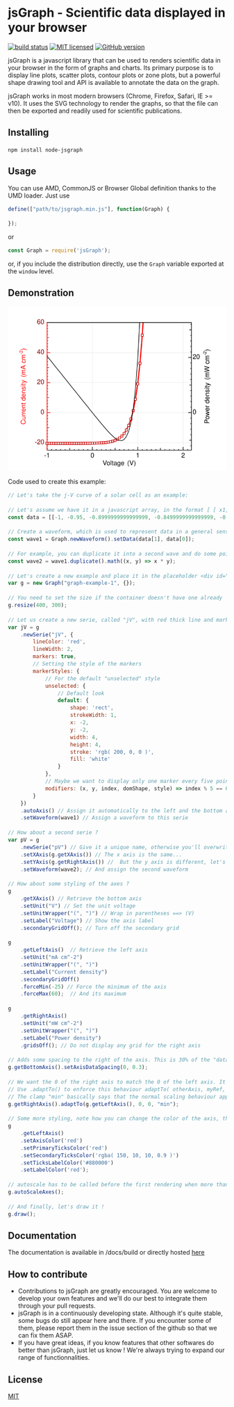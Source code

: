# jsGraph - Scientific data displayed in your browser

  [![build status][travis-image]][travis-url] [![MIT licensed](https://img.shields.io/badge/license-MIT-blue.svg)](https://raw.githubusercontent.com/NPellet/jsGraph/master/LICENSE) [![GitHub version](https://badge.fury.io/gh/NPellet%2FjsGraph.svg)](https://badge.fury.io/gh/NPellet%2FjsGraph)


jsGraph is a javascript library that can be used to renders scientific data in your browser in the form of graphs and charts. Its primary purpose is to display line plots, scatter plots, contour plots or zone plots, but a powerful shape drawing tool and API is available to annotate the data on the graph.

jsGraph works in most modern browsers (Chrome, Firefox, Safari, IE >= v10). It uses the SVG technology to render the graphs, so that the file can then be exported and readily used for scientific publications.

## Installing

```npm install node-jsgraph``` 

## Usage

You can use AMD, CommonJS or Browser Global definition thanks to the UMD loader. Just use

```javascript 
define(["path/to/jsgraph.min.js"], function(Graph) {

});
```
or 

```javascript 
const Graph = require('jsGraph');
```

or, if you include the distribution directly, use the ```Graph``` variable exported at the ```window``` level.

## Demonstration
![](./example_output.svg)

Code used to create this example:

```javascript
// Let's take the j-V curve of a solar cell as an example:

// Let's assume we have it in a javascript array, in the format [ [ x1, x2, ... xn ], [ y1, y2, ... yn ] ]
const data = [[-1, -0.95, -0.8999999999999999, -0.8499999999999999, -0.7999999999999998, -0.7499999999999998, -0.6999999999999997, -0.6499999999999997, -0.5999999999999996, -0.5499999999999996, -0.4999999999999996, -0.4499999999999996, -0.39999999999999963, -0.34999999999999964, -0.29999999999999966, -0.24999999999999967, -0.19999999999999968, -0.1499999999999997, -0.09999999999999969, -0.049999999999999684, 3.191891195797325e-16, 0.05000000000000032, 0.10000000000000032, 0.15000000000000033, 0.20000000000000034, 0.25000000000000033, 0.3000000000000003, 0.3500000000000003, 0.4000000000000003, 0.4500000000000003, 0.5000000000000003, 0.5500000000000004, 0.6000000000000004, 0.6500000000000005, 0.7000000000000005, 0.7500000000000006, 0.8000000000000006, 0.8500000000000006, 0.9000000000000007, 0.9500000000000007, 1.0000000000000007, 1.0500000000000007, 1.1000000000000008, 1.1500000000000008, 1.2000000000000008, 1.2500000000000009, 1.300000000000001, 1.350000000000001, 1.40000000000000, 1.450000000000001], [-20.499747544838275, -20.499659532985874, -20.499540838115898, -20.49938076340126, -20.499164882847428, -20.4988737412163, -20.498481100712695, -20.497951576424207, -20.497237447419362, -20.49627435611903, -20.494975508366757, -20.493223851506187, -20.490861525550883, -20.48767563678195, -20.483379071684652, -20.477584622168607, -20.469770090226536, -20.45923122725008, -20.44501826687575, -20.425850331676905, -20.4, -20.365137630064282, -20.318121411753218, -20.25471422548477, -20.16920179137358, -20.053877696141516, -19.89834888820463, -19.68859905188818, -19.405725451695528, -19.024235410553235, -18.509748899999998, -17.81590019886833, -16.88015939675398, -15.618197174567083, -13.916285014032407, -11.621045940111184, -8.52563212933044, -4.351083704794043, 1.2788112346498295, 8.87142097487483, 19.11099441051224, 32.920325817120975, 51.543917424350724, 76.66013443300987, 110.53245992908506, 156.21348084543214, 217.8199882640481, 300.90398420341603, 412.9530301645426, 564.065029038078]];;

// Create a waveform, which is used to represent data in a general sense. It has also a few cool tricks
const wave1 = Graph.newWaveform().setData(data[1], data[0]);

// For example, you can duplicate it into a second wave and do some point-to-point mathematics, in this case calculate the power density
const wave2 = wave1.duplicate().math((x, y) => x * y);

// Let's create a new example and place it in the placeholder <div id="graph-example-1" />
var g = new Graph("graph-example-1", {});

// You need to set the size if the container doesn't have one already
g.resize(400, 300);

// Let us create a new serie, called "jV", with red thick line and markers
var jV = g
    .newSerie("jV", {
        lineColor: 'red',
        lineWidth: 2,
        markers: true,
        // Setting the style of the markers
        markerStyles: {
            // For the default "unselected" style
            unselected: {
                // Default look
                default: {
                    shape: 'rect',
                    strokeWidth: 1,
                    x: -2,
                    y: -2,
                    width: 4,
                    height: 4,
                    stroke: 'rgb( 200, 0, 0 )',
                    fill: 'white'
                }
            },
            // Maybe we want to display only one marker every five points. Nothing easier !
            modifiers: (x, y, index, domShape, style) => index % 5 == 0 ? style : false
        }
    })
    .autoAxis() // Assign it automatically to the left and the bottom axis (which are created by default if they don't exist)
    .setWaveform(wave1) // Assign a waveform to this serie

// How about a second serie ?
var pV = g
    .newSerie("pV") // Give it a unique name, otherwise you'll overwrite the first one
    .setXAxis(g.getXAxis()) // The x axis is the same...
    .setYAxis(g.getRightAxis()) //  But the y axis is different, let's get the first right axis (created by default)
    .setWaveform(wave2); // And assign the second waveform

// How about some styling of the axes ?
g
    .getXAxis() // Retrieve the bottom axis
    .setUnit("V") // Set the unit voltage
    .setUnitWrapper("(", ")") // Wrap in parentheses ==> (V)
    .setLabel("Voltage") // Show the axis label
    .secondaryGridOff(); // Turn off the secondary grid

g
    .getLeftAxis()  // Retrieve the left axis
    .setUnit("mA cm^-2")
    .setUnitWrapper("(", ")")
    .setLabel("Current density")
    .secondaryGridOff()
    .forceMin(-25) // Force the minimum of the axis
    .forceMax(60);  // And its maximum

g
    .getRightAxis()
    .setUnit("mW cm^-2")
    .setUnitWrapper("(", ")")
    .setLabel("Power density")
    .gridsOff(); // Do not display any grid for the right axis

// Adds some spacing to the right of the axis. This is 30% of the "data width" of the axis (which is the max value - the min value for all series sharing this axis)
g.getBottomAxis().setAxisDataSpacing(0, 0.3);

// We want the 0 of the right axis to match the 0 of the left axis. It's much more natural like that
// Use .adaptTo() to enforce this behaviour adaptTo( otherAxis, myRef, otherRef, clamp )
// The clamp "min" basically says that the normal scaling behaviour applies to the 0 and to the min value of the axis. The max value is therefore the one calculated as a function of the master axis (the left one)
g.getRightAxis().adaptTo(g.getLeftAxis(), 0, 0, "min");

// Some more styling, note how you can change the color of the axis, the ticks, the tick labels and the axis label
g
    .getLeftAxis()
    .setAxisColor('red')
    .setPrimaryTicksColor('red')
    .setSecondaryTicksColor('rgba( 150, 10, 10, 0.9 )')
    .setTicksLabelColor('#880000')
    .setLabelColor('red');

// autoscale has to be called before the first rendering when more than one serie was added
g.autoScaleAxes();

// And finally, let's draw it !
g.draw();
```

## Documentation

The documentation is available in /docs/build or directly hosted [here](https://jsgraph.readthedocs.io/en/latest/index.html)

## How to contribute
- Contributions to jsGraph are greatly encouraged. You are welcome to develop your own features and we'll do our best to integrate them through your pull requests.
- jsGraph is in a continuously developing state. Although it's quite stable, some bugs do still appear here and there. If you encounter some of them, please report them in the issue section of the github so that we can fix them ASAP.
- If you have great ideas, if you know features that other softwares do better than jsGraph, just let us know ! We're always trying to expand our range of functionnalities.


## License

  [MIT](./LICENSE)
  

[travis-image]: https://img.shields.io/travis/NPellet/jsGraph/master.svg?style=flat-square
[travis-url]: https://travis-ci.org/NPellet/jsGraph
